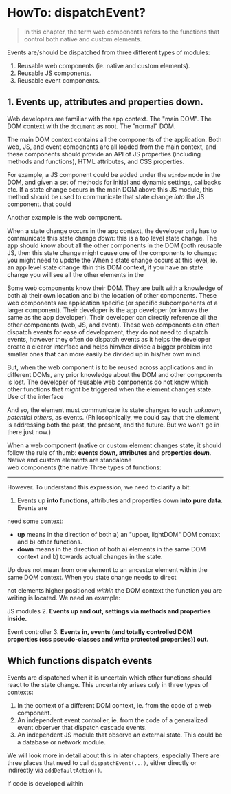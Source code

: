 # HowTo: dispatchEvent?

> In this chapter, the term web components refers to the functions that control both native and custom elements.

Events are/should be dispatched from three different types of modules:
 
1. Reusable web components (ie. native and custom elements). 
2. Reusable JS components.
3. Reusable event components.

## 1. Events up, attributes and properties down.

Web developers are familiar with the app context. The "main DOM". The DOM context with the `document` as root. The "normal" DOM.

The main DOM context contains all the components of the application. Both web, JS, and event components are all loaded from the main context, and these components should provide an API of JS properties (including methods and functions), HTML attributes, and CSS properties. 

For example, a JS component could be added under the `window` node in the DOM, and given a set of methods for initial and dynamic settings, callbacks etc. If a state change occurs in the main DOM above this JS module, this method should be used to communicate that state change *into* the JS component. that could     

Another example is the web component.

When a state change occurs in the app context, the developer only has to communicate this state change *down*:  this is a top level state change. The app should know about all the other components in the DOM (both reusable JS, then this state change might cause one of the components to change: you might need to update the  When a state change occurs at this level, ie. an app level state change ithin this DOM context, if you have an state change you will see all the other elements in the 

Some web components know their DOM. They are built with a knowledge of both a) their own location and b) the location of other components. These web components are application specific (or specific subcomponents of a larger component). Their developer is the app developer (or knows the same as the app developer). Their developer can directly reference all the other components (web, JS, and event). These web components can often dispatch events for ease of development, they do not need to dispatch events, however they often do dispatch events as it helps the developer create a clearer interface and helps him/her divide a bigger problem into smaller ones that can more easily be divided up in his/her own mind.

But, when the web component is to be reused across applications and in different DOMs, any prior knowledge about the DOM and other components is lost. The developer of reusable web components do not know which other functions that *might* be triggered when the element changes state. Use of the interface 

And so, the element must communicate its state changes to such *unknown, potential others*, as events. (Philosophically, we could say that the element is addressing both the past, the present, and the future. But we won't go in there just now.) 

When a web component (native or custom element  changes state, it should follow the rule of thumb: **events down, attributes and properties down**. Native and custom elements are standalone  
web components (the native Three types of functions:


****

However. To understand this expression, we need to clarify a bit:

1. Events up **into functions**, attributes and properties down **into pure data**. Events are 


 need some context:
 * **up** means in the direction of both a) an "upper, lightDOM" DOM context and b) other functions.
 * **down** means in the direction of both a) elements in the same DOM context and b) towards actual changes in the state.
  
Up does not mean from one element to an ancestor element within the same DOM context. When you state change needs to direct
 
   not elements higher positioned *within* the DOM context the function you are writing is located. We need an example:

JS modules
2. **Events up and out, settings via methods and properties inside.**

Event controller
3. **Events in, events (and totally controlled DOM properties (css pseudo-classes and write protected properties)) out.**


## Which functions dispatch events

Events are dispatched when it is uncertain which other functions should react to the state change. This uncertainty arises *only* in three types of contexts:
 
1. In the context of a different DOM context, ie. from the code of a web component.
2. An independent event controller, ie. from the code of a generalized event observer that dispatch cascade events.
3. An independent JS module that observe an external state. This could be a database or network module.  

We will look more in detail about this in later chapters, especially There are three places that need to call `dispatchEvent(...)`, either directly or indirectly via `addDefaultAction()`. 

If code is developed within 

